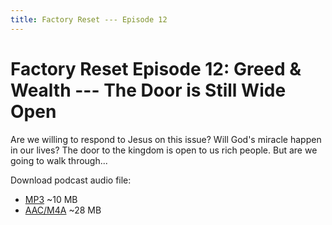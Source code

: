 ```yaml
---
title: Factory Reset --- Episode 12
---
```


# Factory Reset Episode 12: Greed & Wealth --- The Door is Still Wide Open

Are we willing to respond to Jesus on this issue? Will God's miracle happen in our lives? The door to the kingdom is open to us rich people. But are we going to walk through...

Download podcast audio file:

* [MP3](http://files.xpian.info/factory_reset_episode_12.mp3) ~10 MB
* [AAC/M4A](http://files.xpian.info/factory_reset_episode_12.m4a) ~28 MB
